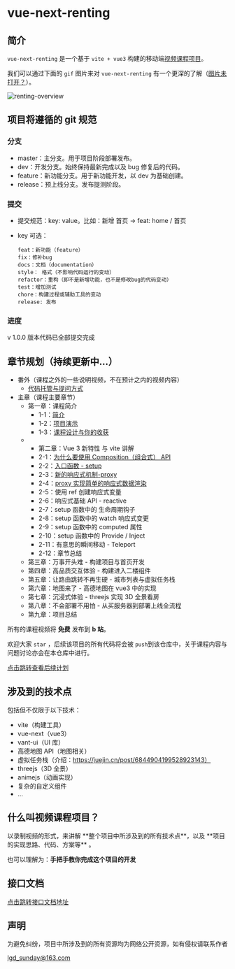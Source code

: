 # vue-next-renting

## 简介

`vue-next-renting` 是一个基于 `vite + vue3` 构建的移动端[视频课程项目](#jump)。

我们可以通过下面的 `gif` 图片来对 `vue-next-renting` 有一个更深的了解（[图片未打开？](http://res.lgdsunday.club/renting-overview.gif)）。

<img src="https://github.com/lgd8981289/project_01/blob/master/renting-overview.gif?raw=true" alt="renting-overview" />

## 项目将遵循的 git 规范

### 分支

- master：主分支。用于项目阶段部署发布。
- dev：开发分支。始终保持最新完成以及 bug 修复后的代码。
- feature：新功能分支。用于新功能开发，以 dev 为基础创建。
- release：预上线分支。发布提测阶段。

### 提交

- 提交规范：key: value。比如：新增 首页 -> feat: home / 首页
- key 可选：

  ```
  feat：新功能（feature）
  fix：修补bug
  docs：文档（documentation）
  style： 格式（不影响代码运行的变动）
  refactor：重构（即不是新增功能，也不是修改bug的代码变动）
  test：增加测试
  chore：构建过程或辅助工具的变动
  release: 发布
  ```

### 进度

v 1.0.0 版本代码已全部提交完成

## 章节规划（持续更新中...）

- 番外（课程之外的一些说明视频，不在预计之内的视频内容）
  - [代码托管与提问方式](https://www.bilibili.com/video/BV1vi4y157p4?p=4)
- 主章（课程主要章节）
  - 第一章：课程简介
    - 1-1：[简介](https://www.bilibili.com/video/BV1vi4y157p4?p=1)
    - 1-2：[项目演示](https://www.bilibili.com/video/BV1vi4y157p4?p=2)
    - 1-3：[课程设计与你的收获](https://www.bilibili.com/video/BV1vi4y157p4?p=3)
  - - 第二章：Vue 3 新特性 与 vite 讲解
    - 2-1：[为什么要使用 Composition（组合式） API](https://www.bilibili.com/video/BV1vi4y157p4?p=5)
    - 2-2：[入口函数 - setup](https://www.bilibili.com/video/BV1vi4y157p4?p=6)
    - 2-3：[新的响应式机制-proxy](https://www.bilibili.com/video/BV1vi4y157p4?p=7)
    - 2-4：[proxy 实现简单的响应式数据渲染](https://www.bilibili.com/video/BV1vi4y157p4?p=8)
    - 2-5：使用 ref 创建响应式变量
    - 2-6：响应式基础 API - reactive
    - 2-7：setup 函数中的 生命周期钩子
    - 2-8：setup 函数中的 watch 响应式变更
    - 2-9：setup 函数中的 computed 属性
    - 2-10：setup 函数中的 Provide / Inject
    - 2-11：有意思的瞬间移动 - Teleport
    - 2-12：章节总结
  - 第三章：万事开头难 - 构建项目与首页开发
  - 第四章：高品质交互体验 - 构建进入二楼组件
  - 第五章：让路由跳转不再生硬 - 城市列表与虚拟任务栈
  - 第六章：地图来了 - 高德地图在 vue3 中的实现
  - 第七章：沉浸式体验 - threejs 实现 3D 全景看房
  - 第八章：不会部署不用怕 - 从买服务器到部署上线全流程
  - 第九章：项目总结

所有的课程视频将 **免费** 发布到 **b 站**。

欢迎大家 `star` ，后续该项目的所有代码将会被 `push`到该仓库中，关于课程内容与问题讨论亦会在本仓库中进行。

[点击跳转查看后续计划](https://github.com/lgd8981289/vue-next-renting/blob/master/docs/%E4%BB%A3%E7%A0%81%E6%9B%B4%E6%96%B0%E4%B8%8E%E8%A7%86%E9%A2%91%E5%8F%91%E5%B8%83%E8%AE%A1%E5%88%92.md)

## 涉及到的技术点

包括但不仅限于以下技术：

- vite（构建工具）
- vue-next（vue3）
- vant-ui（UI 库）
- 高德地图 API（地图相关）
- 虚拟任务栈（介绍：https://juejin.cn/post/6844904199528923143）
- threejs（3D 全景）
- animejs（动画实现）
- 复杂的自定义组件
- ...

<h2 id = "jump">什么叫视频课程项目？</h2>
以录制视频的形式，来讲解 **整个项目中所涉及到的所有技术点**，以及 **项目的实现思路、代码、方案等** 。

也可以理解为：**手把手教你完成这个项目的开发**

## 接口文档

[点击跳转接口文档地址](https://github.com/lgd8981289/vue-next-renting/blob/master/docs/%E6%8E%A5%E5%8F%A3%E6%96%87%E6%A1%A3.md)

## 声明

为避免纠纷，项目中所涉及到的所有资源均为网络公开资源，如有侵权请联系作者

lgd_sunday@163.com
